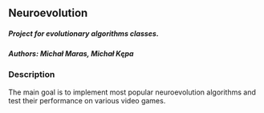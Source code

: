 ## Neuroevolution
##### Project for evolutionary algorithms classes.
#### *Authors: Michał Maras, Michał Kępa*

### Description
The main goal is to implement most popular neuroevolution algorithms and test their performance on various video games.